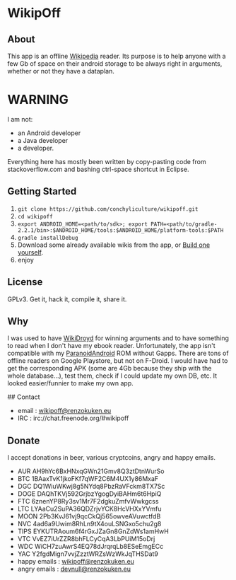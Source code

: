 # WikipOff

## About
This app is an offline [Wikipedia](https://www.wikipedia.org/) reader. Its purpose is to help anyone with a few Gb of space on their android storage to be always right in arguments, whether or not they have a dataplan.

# WARNING

I am not:
- an Android developer
- a Java developer
- a developer.

Everything here has mostly been written by copy-pasting code from stackoverflow.com and bashing ctrl-space shortcut in Eclipse.

## Getting Started
1. `git clone https://github.com/conchyliculture/wikipoff.git`
2. `cd wikipoff` 
3. `export ANDROID_HOME=<path/to/sdk>; export PATH=<path/to/gradle-2.2.1/bin>:$ANDROID_HOME/tools:$ANDROID_HOME/platform-tools:$PATH`
4. `gradle installDebug`
5. Download some already available wikis from the app, or [Build one yourself](https://github.com/conchyliculture/wikipoff-tools).
6. enjoy

## License
GPLv3. Get it, hack it, compile it, share it.

## Why
I was used to have [WikiDroyd](https://play.google.com/store/apps/details?id=com.osa.android.wikidroyd) for winning arguments and to have something to read when I don't have my ebook reader.
Unfortunately, the app isn't compatible with my [ParanoidAndroid](http://paranoidandroid.co/roms/mako/) ROM without Gapps. 
There are tons of offline readers on Google Playstore, but not on F-Droid. I would have had to get the corresponding APK (some are 4Gb because they ship with the whole database...), test them, check if I could update my own DB, etc.
It looked easier/funnier to make my own app.

## Contact

* email : wikipoff@renzokuken.eu
* IRC : irc://chat.freenode.org/#wikipoff

## Donate
I accept donations in beer, various cryptcoins, angry and happy emails.
* AUR   AH9hYc6BxHNxqGWn21Gmv8Q3ztDtnWurSo
* BTC   1BAaxTvK1jkoFKf7qWF2C6M4UX1y86MxaF
* DGC   DQ1WiuWKwj8g5NYdq8PbzRaVFckm8TX7Sc
* DOGE  DAQhTKVj592GrjbzYgogDyiBAHm6t6HpiQ 
* FTC   6znenYP8Ry3sv1Mr7F2dgkuZmfvWwkgcss
* LTC   LYAaCu2SuPA36QDZrjvYCK8HcVHXxYVmfu
* MOON  2Pb3KvJ61vj9qcCkQj565owveAVuwctfdB
* NVC   4ad6a9Uwim8RhLn9tX4ouLSNGxo5chu2g8
* TIPS  EYKUTRAoum6f4rGxJZaGn8GnZdWs1amHwH
* VTC   VvEZ7iUrZZR8bhFLCyCqA3LbPUiM15oDrj
* WDC   WiCH7zuAwrS4EQ78dJrqrqLb8ESeEmgECc
* YAC   Y2fgdMign7vvjZzztWRZsWzWkJqTHSDat9
* happy emails : wikipoff@renzokuken.eu
* angry emails : devnull@renzokuken.eu



